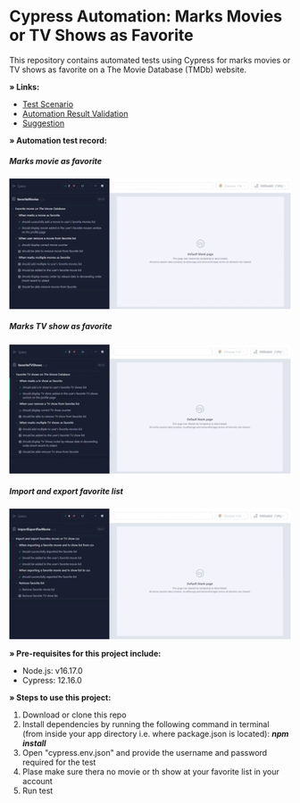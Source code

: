 # Cypress Automation: Marks Movies or TV Shows as Favorite

This repository contains automated tests using Cypress for marks movies or TV shows as favorite on a The Movie Database (TMDb) website.

<B>» Links:</B>

- [Test Scenario](<test-scenario.md> "Test Scenario") 
- [Automation Result Validation](<optional-task/automationResultValidation.md> "Automation Result Validation") 
- [Suggestion](optional-task/suggestion.md> "Suggestion") 

<B>» Automation test record:</B>

##### Marks movie as favorite
[![Marks movie as favorite](cypress/screenshots/favorite_movie.png)](https://drive.google.com/file/d/14NfmSsReLyUN5IOWaHM4o6ml2zkwqCZX/view?usp=sharing)

##### Marks TV show as favorite
[![Marks tv show as favorite](cypress/screenshots/favorite_tv_shows.png)](https://drive.google.com/file/d/1_YLlNCUzqXldm0UYi6RDweupvpE3rlzR/view?usp=sharing)

##### Import and export favorite list
[![Import and export favorite list](cypress/screenshots/exportimport.png)](https://drive.google.com/file/d/1kgUaaLt_RhPT6EjXRsVZhSx5nKu9IP-x/view?usp=sharing)

<B>» Pre-requisites for this project include:</B>

- Node.js: v16.17.0
- Cypress: 12.16.0

<B>» Steps to use this project:</B>

1. Download or clone this repo
2. Install dependencies by running the following command in terminal (from inside your app directory i.e. where package.json is located): <I><B>npm install </I></B>
3. Open "cypress.env.json" and provide the username and password required for the test
4. Plase make sure thera no movie or th show at your favorite list in your account 
5. Run test